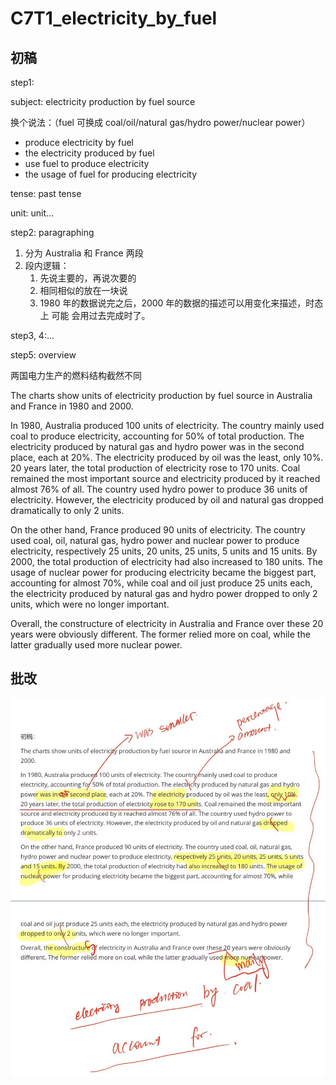 # C7T1_electricity_by_fuel

## 初稿

step1:

subject: electricity production by fuel source

换个说法：（fuel 可换成 coal/oil/natural gas/hydro power/nuclear power）

- produce electricity by fuel
- the electricity produced by fuel
- use fuel to produce electricity
- the usage of fuel for producing electricity

tense: past tense

unit: unit...

step2: paragraphing

1. 分为 Australia 和 France 两段
2. 段内逻辑：
   1. 先说主要的，再说次要的
   2. 相同相似的放在一块说
   3. 1980 年的数据说完之后，2000 年的数据的描述可以用变化来描述，时态上 可能 会用过去完成时了。

step3, 4:...

step5: overview

两国电力生产的燃料结构截然不同

The charts show units of electricity production by fuel source in Australia and France in 1980 and 2000.

In 1980, Australia produced 100 units of electricity. The country mainly used coal to produce electricity, accounting for 50% of total production. The electricity produced by natural gas and hydro power was in the second place, each at 20%. The electricity produced by oil was the least, only 10%. 20 years later, the total production of electricity rose to 170 units. Coal remained the most important source and electricity produced by it reached almost 76% of all. The country used hydro power to produce 36 units of electricity. However, the electricity produced by oil and natural gas dropped dramatically to only 2 units.

On the other hand, France produced 90 units of electricity. The country used coal, oil, natural gas, hydro power and nuclear power to produce electricity, respectively 25 units, 20 units, 25 units, 5 units and 15 units. By 2000, the total production of electricity had also increased to 180 units. The usage of nuclear power for producing electricity became the biggest part, accounting for almost 70%, while coal and oil just produce 25 units each, the electricity produced by natural gas and hydro power dropped to only 2 units, which were no longer important.

Overall, the constructure of electricity in Australia and France over these 20 years were obviously different. The former relied more on coal, while the latter gradually used more nuclear power.

## 批改

![C7T1_electricity_by_fuel_批改](../pic/C7T1_electricity_by_fuel_批改.jpg)
